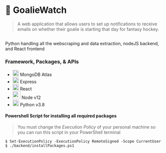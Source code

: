 # :rotating_light: GoalieWatch
> A web application that allows users to set up notifications to receive emails on whether their goalie is starting that day for fantasy hockey.

##

Python handling all the webscraping and data extraction, nodeJS backend, and React frontend

### Framework, Packages, & APIs

- <img src="https://images.g2crowd.com/uploads/product/image/large_detail/large_detail_67ca76b838ccc825744ac14749a368df/mongodb-atlas.jpg" height="20"> MongoDB Atlas
- <img src="https://upload.wikimedia.org/wikipedia/commons/6/64/Expressjs.png" height="20"> Express
- <img src="https://upload.wikimedia.org/wikipedia/commons/thumb/a/a7/React-icon.svg/1280px-React-icon.svg.png" height="20"> React
- <img src="https://nodejs.org/static/images/logo-hexagon-card.png" height="25"> Node v12
- <img src="https://upload.wikimedia.org/wikipedia/commons/thumb/c/c3/Python-logo-notext.svg/1024px-Python-logo-notext.svg.png" height="20"> Python v3.8

#### Powershell Script for installing all required packages
> You must change the _Execution Policy_ of your personal machine so you can run this script in your PowerShell terminal

```shell
$ Set-ExecutionPolicy -ExecutionPolicy RemoteSigned -Scope CurrentUser
$ ./backend/installPackages.ps1
```
